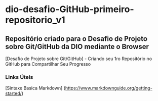 # dio-desafio-GitHub-primeiro-repositorio_v1
## Repositório criado para o Desafio de Projeto sobre Git/GitHub da DIO mediante o Browser
 [Desafio de Projeto sobre Git/GitHub] - Criando seu 1ro Repositório no GitHub para Compartilhar Seu Progresso
 
 ### Links Úteis
 [Sintaxe Basica Markdown] (https://www.markdownguide.org/getting-started/) 
 
 [comment]: <This is a comment, it will not be included in  the output file unless you use it in>
 [comment]: <a reference style link.>
 
 [//]: <This may be the most platform independent comment realizado a través del browser>
 
 [//]: # (This may be the most platform independent comment)
 
 [//]: <> (This is also a comment.)
